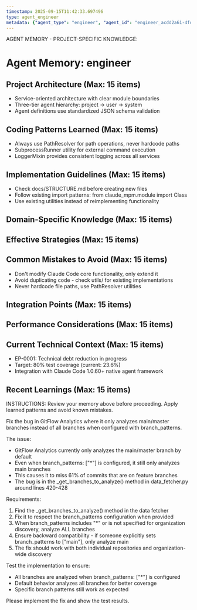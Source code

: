 ```yaml
---
timestamp: 2025-09-15T11:42:33.697496
type: agent_engineer
metadata: {"agent_type": "engineer", "agent_id": "engineer_acdd2a61-4fd4-4cee-ab6e-dc4ccba95358", "session_id": "acdd2a61-4fd4-4cee-ab6e-dc4ccba95358", "delegation_context": {"description": "Fix branch analysis bug", "timestamp": "2025-09-15T11:42:33.696687"}}
---
```



AGENT MEMORY - PROJECT-SPECIFIC KNOWLEDGE:
# Agent Memory: engineer
<!-- Last Updated: 2025-08-05 15:39:13 | Auto-updated by: engineer -->

<!-- MEMORY LIMITS: 8KB max | 10 sections max | 15 items per section -->

## Project Architecture (Max: 15 items)
- Service-oriented architecture with clear module boundaries
- Three-tier agent hierarchy: project → user → system
- Agent definitions use standardized JSON schema validation

## Coding Patterns Learned (Max: 15 items)
- Always use PathResolver for path operations, never hardcode paths
- SubprocessRunner utility for external command execution
- LoggerMixin provides consistent logging across all services

## Implementation Guidelines (Max: 15 items)
- Check docs/STRUCTURE.md before creating new files
- Follow existing import patterns: from claude_mpm.module import Class
- Use existing utilities instead of reimplementing functionality

## Domain-Specific Knowledge (Max: 15 items)
<!-- Agent-specific knowledge accumulates here -->

## Effective Strategies (Max: 15 items)
<!-- Successful approaches discovered through experience -->

## Common Mistakes to Avoid (Max: 15 items)
- Don't modify Claude Code core functionality, only extend it
- Avoid duplicating code - check utils/ for existing implementations
- Never hardcode file paths, use PathResolver utilities

## Integration Points (Max: 15 items)
<!-- Key interfaces and integration patterns -->

## Performance Considerations (Max: 15 items)
<!-- Performance insights and optimization patterns -->

## Current Technical Context (Max: 15 items)
- EP-0001: Technical debt reduction in progress
- Target: 80% test coverage (current: 23.6%)
- Integration with Claude Code 1.0.60+ native agent framework

## Recent Learnings (Max: 15 items)
<!-- Most recent discoveries and insights -->


INSTRUCTIONS: Review your memory above before proceeding. Apply learned patterns and avoid known mistakes.


Fix the bug in GitFlow Analytics where it only analyzes main/master branches instead of all branches when configured with branch_patterns.

The issue:
- GitFlow Analytics currently only analyzes the main/master branch by default
- Even when branch_patterns: ["*"] is configured, it still only analyzes main branches
- This causes it to miss 61% of commits that are on feature branches
- The bug is in the _get_branches_to_analyze() method in data_fetcher.py around lines 420-428

Requirements:
1. Find the _get_branches_to_analyze() method in the data fetcher
2. Fix it to respect the branch_patterns configuration when provided
3. When branch_patterns includes "*" or is not specified for organization discovery, analyze ALL branches
4. Ensure backward compatibility - if someone explicitly sets branch_patterns to ["main"], only analyze main
5. The fix should work with both individual repositories and organization-wide discovery

Test the implementation to ensure:
- All branches are analyzed when branch_patterns: ["*"] is configured
- Default behavior analyzes all branches for better coverage
- Specific branch patterns still work as expected

Please implement the fix and show the test results.